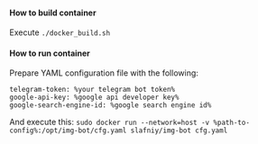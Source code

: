 #### How to build container
Execute `./docker_build.sh`

#### How to run container
Prepare YAML configuration file with the following:

    telegram-token: %your telegram bot token%
    google-api-key: %google api developer key%
    google-search-engine-id: %google search engine id%

And execute this:
`sudo docker run --network=host -v %path-to-config%:/opt/img-bot/cfg.yaml slafniy/img-bot cfg.yaml`